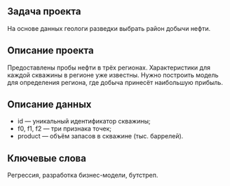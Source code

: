 ## Задача проекта
На основе данных геологи разведки выбрать район добычи нефти.
## Описание проекта
Предоставлены пробы нефти в трёх регионах. Характеристики для каждой скважины в регионе уже известны. Нужно построить модель для определения региона, где добыча принесёт наибольшую прибыль.
## Описание данных
- id — уникальный идентификатор скважины;
- f0, f1, f2 — три признака точек;
- product — объём запасов в скважине (тыс. баррелей).
## Ключевые слова
Регрессия, разработка бизнес-модели, бутстреп.
